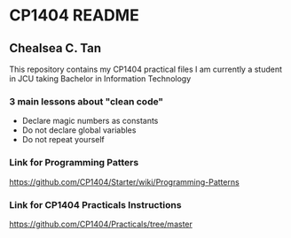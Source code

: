# CP1404 README
## Chealsea C. Tan

This repository contains my CP1404 practical files
I am currently a student in JCU taking Bachelor in Information Technology

### 3 main lessons about "clean code"
- Declare magic numbers as constants
- Do not declare global variables
- Do not repeat yourself

### Link for Programming Patters
https://github.com/CP1404/Starter/wiki/Programming-Patterns

### Link for CP1404 Practicals Instructions
https://github.com/CP1404/Practicals/tree/master
